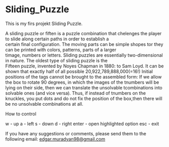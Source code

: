 # Sliding_Puzzle
 This is my firs projekt Sliding Puzzle.
 
 A sliding puzzle or fiften is a puzzle combination that chelenges the player to slide along certain paths  in order to  establish a  
 certain final configuration. The moving parts can be simple shopes tor they can be printed with colors, patterns, parts of a larger                                
 timage, numbers or letters. Sliding puzzles are essentially two-dimensional in nature. The oldest type of sliding puzzle is the  
 Fifteen puzzle, invented by Noyes Chapman in 1880: to Sam Loyd. 
   It can be shown that exactly half of all possible 20,922,789,888,000(=16!) Initial positions of the tags cannot be brought to the 
 assembled form: If we allow the box to rotate 90 degrees, in which the images of the tnumbers will be lying on their side, then we can translate the unsolvable
 tcombinations into solvable ones (and vice versa). Thus, if instead of tnumbers on the knuckles, you put dots and do not fix the position of the box,then there will be no unsolvable combinations at all.

 How to control
 
w - up
a - left
s - down
d - right
enter - open highlighted option
esc - exit
 
 If you have any suggestions or comments, please send them to the following email: edgar.muradyan98@gmail.com
 

